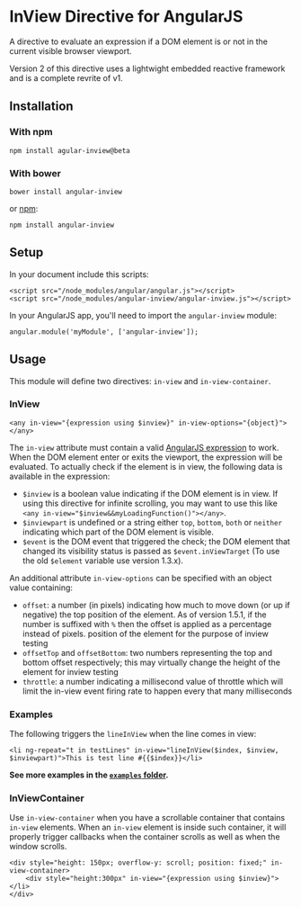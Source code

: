 # InView Directive for AngularJS

A directive to evaluate an expression if a DOM element is or not in the current
visible browser viewport.

Version 2 of this directive uses a lightwight embedded reactive framework and is
a complete revrite of v1.

## Installation

### With npm

```
npm install agular-inview@beta
```

### With bower

```
bower install angular-inview
```

or [npm](https://www.npmjs.com/):

```
npm install angular-inview
```

## Setup

In your document include this scripts:

```
<script src="/node_modules/angular/angular.js"></script>
<script src="/node_modules/angular-inview/angular-inview.js"></script>
```

In your AngularJS app, you'll need to import the `angular-inview` module:

```
angular.module('myModule', ['angular-inview']);
```

## Usage

This module will define two directives: `in-view` and `in-view-container`.

### InView

```
<any in-view="{expression using $inview}" in-view-options="{object}"></any>
```

The `in-view` attribute must contain a valid [AngularJS expression](http://docs.angularjs.org/guide/expression)
to work. When the DOM element enter or exits the viewport, the expression will
be evaluated. To actually check if the element is in view, the following data is
available in the expression:

- `$inview` is a boolean value indicating if the DOM element is in view.
If using this directive for infinite scrolling, you may want to use this like
`<any in-view="$inview&&myLoadingFunction()"></any>`.
- `$inviewpart` is undefined or a string either `top`, `bottom`, `both` or `neither`
indicating which part of the DOM element is visible.
- `$event` is the DOM event that triggered the check; the DOM element that
changed its visibility status is passed as `$event.inViewTarget`
(To use the old `$element` variable use version 1.3.x).

An additional attribute `in-view-options` can be specified with an object value
containing:

- `offset`: a number (in pixels) indicating how much to move down (or up if negative)
  the top position of the element. As of version 1.5.1, if the number is suffixed
  with `%` then the offset is applied as a percentage instead of pixels.
  position of the element for the purpose of inview testing
- `offsetTop` and `offsetBottom`: two numbers representing the top and bottom
  offset respectively; this may virtually change the height of the element for
  inview testing
- `throttle`: a number indicating a millisecond value of throttle which will
  limit the in-view event firing rate to happen every that many milliseconds

### Examples

The following triggers the `lineInView` when the line comes in view:

```
<li ng-repeat="t in testLines" in-view="lineInView($index, $inview, $inviewpart)">This is test line #{{$index}}</li>
```

**See more examples in the [`examples` folder](./examples).**

### InViewContainer

Use `in-view-container` when you have a scrollable container that contains `in-view`
elements. When an `in-view` element is inside such container, it will properly
trigger callbacks when the container scrolls as well as when the window scrolls.

```
<div style="height: 150px; overflow-y: scroll; position: fixed;" in-view-container>
	<div style="height:300px" in-view="{expression using $inview}"></li>
</div>
```
